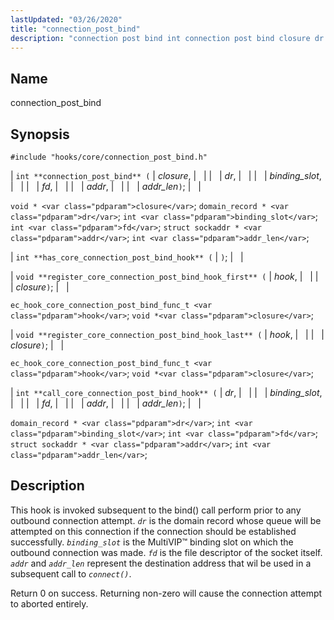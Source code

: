 ```yaml
---
lastUpdated: "03/26/2020"
title: "connection_post_bind"
description: "connection post bind int connection post bind closure dr binding slot fd addr addr len void closure domain record dr int binding slot int fd struct sockaddr addr int addr len int has core connection post bind hook void register core connection post bind hook first hook closure ec hook..."
---
```


<a name="hooks.core.connection_post_bind"></a> 
## Name

connection_post_bind

## Synopsis

`#include "hooks/core/connection_post_bind.h"`

| `int **connection_post_bind** (` | <var class="pdparam">closure</var>, |   |
|   | <var class="pdparam">dr</var>, |   |
|   | <var class="pdparam">binding_slot</var>, |   |
|   | <var class="pdparam">fd</var>, |   |
|   | <var class="pdparam">addr</var>, |   |
|   | <var class="pdparam">addr_len</var>`)`; |   |

`void * <var class="pdparam">closure</var>`;
`domain_record * <var class="pdparam">dr</var>`;
`int <var class="pdparam">binding_slot</var>`;
`int <var class="pdparam">fd</var>`;
`struct sockaddr * <var class="pdparam">addr</var>`;
`int <var class="pdparam">addr_len</var>`;

| `int **has_core_connection_post_bind_hook** (` | `)`; |   |

| `void **register_core_connection_post_bind_hook_first** (` | <var class="pdparam">hook</var>, |   |
|   | <var class="pdparam">closure</var>`)`; |   |

`ec_hook_core_connection_post_bind_func_t <var class="pdparam">hook</var>`;
`void *<var class="pdparam">closure</var>`;

| `void **register_core_connection_post_bind_hook_last** (` | <var class="pdparam">hook</var>, |   |
|   | <var class="pdparam">closure</var>`)`; |   |

`ec_hook_core_connection_post_bind_func_t <var class="pdparam">hook</var>`;
`void *<var class="pdparam">closure</var>`;

| `int **call_core_connection_post_bind_hook** (` | <var class="pdparam">dr</var>, |   |
|   | <var class="pdparam">binding_slot</var>, |   |
|   | <var class="pdparam">fd</var>, |   |
|   | <var class="pdparam">addr</var>, |   |
|   | <var class="pdparam">addr_len</var>`)`; |   |

`domain_record * <var class="pdparam">dr</var>`;
`int <var class="pdparam">binding_slot</var>`;
`int <var class="pdparam">fd</var>`;
`struct sockaddr * <var class="pdparam">addr</var>`;
`int <var class="pdparam">addr_len</var>`;<a name="idp45227728"></a> 
## Description

This hook is invoked subsequent to the bind() call perform prior to any outbound connection attempt. *`dr`* is the domain record whose queue will be attempted on this connection if the connection should be established successfully. *`binding_slot`* is the MultiVIP™ binding slot on which the outbound connection was made. *`fd`* is the file descriptor of the socket itself. *`addr`* and *`addr_len`* represent the destination address that wil be used in a subsequent call to *`connect()`*.

Return 0 on success. Returning non-zero will cause the connection attempt to aborted entirely.